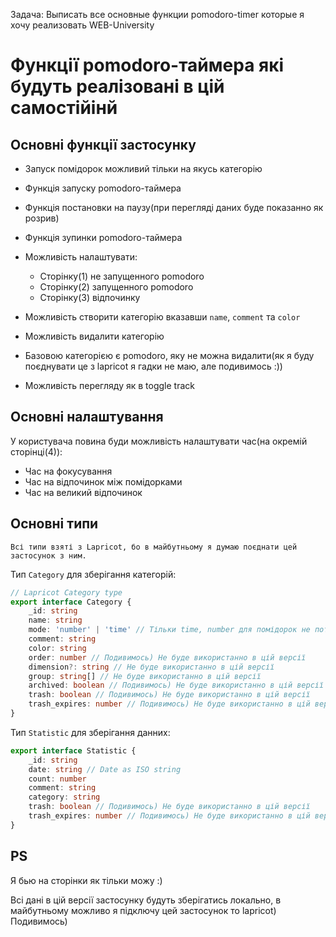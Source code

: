 Задача: Выписать все основные функции pomodoro-timer которые я хочу реализовать WEB-University

# Функції pomodoro-таймера які будуть реалізовані в цій самостійінй

## Основні функції застосунку

- Запуск помідорок можливий тільки на якусь категорію
- Функція запуску pomodoro-таймера
- Функція постановки на паузу(при перегляді даних буде показанно як розрив)
- Функція зупинки pomodoro-таймера
- Можливість налаштувати:

  - Сторінку(1) не запущенного pomodoro
  - Сторінку(2) запущенного pomodoro
  - Сторінку(3) відпочинку

- Можливість створити категорію вказавши `name`, `comment` та `color`
- Можливість видалити категорію
- Базовою категорією є pomodoro, яку не можна видалити(як я буду поєднувати це з lapricot я гадки не маю, але подивимось :))

- Можливість перегляду як в toggle track

## Основні налаштування

У користувача повина буди можливість налаштувати час(на окремій сторінці(4)):

- Час на фокусування
- Час на відпочинок між помідорками
- Час на великий відпочинок

## Основні типи

    Всі типи взяті з Lapricot, бо в майбутньому я думаю поєднати цей застосунок з ним.

Тип `Category` для зберігання категорій:

```ts
// Lapricot Category type
export interface Category {
	_id: string
	name: string
	mode: 'number' | 'time' // Тільки time, number для помідорок не потрібен
	comment: string
	color: string
	order: number // Подивимось) Не буде використанно в цій версії
	dimension?: string // Не буде використанно в цій версії
	group: string[] // Не буде використанно в цій версії
	archived: boolean // Подивимось) Не буде використанно в цій версії
	trash: boolean // Подивимось) Не буде використанно в цій версії
	trash_expires: number // Подивимось) Не буде використанно в цій версії
}
```

Тип `Statistic` для зберігання данних:

```ts
export interface Statistic {
	_id: string
	date: string // Date as ISO string
	count: number
	comment: string
	category: string
	trash: boolean // Подивимось) Не буде використанно в цій версії
	trash_expires: number // Подивимось) Не буде використанно в цій версії
}
```

## PS

Я бью на сторінки як тільки можу :)

Всі дані в цій версії застосунку будуть зберігатись локально, в майбутньому можливо я підключу цей застосунок то lapricot) Подивимось)
